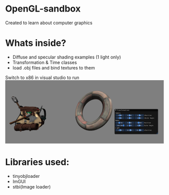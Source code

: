 # OpenGL-sandbox
Created to learn about computer graphics

# Whats inside?
* Diffuse and specular shading examples (1 light only)
* Transformation & Time classes
* load .obj files and bind textures to them

Switch to x86 in visual studio to run
![Demo](/images/example.png)

# Libraries used: 
* tinyobjloader
* ImGUI
* stbi(Image loader)
